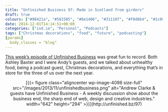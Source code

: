 ```yaml
---
title: "Unfinished Business 97: Made in Scotland from girders"
draft: true
colours: ["#98421a", "#581505", "#8e1406", "#311107", "#f0d8b4", "#1c0903", "#d5c9bf"]
date: 2014-12-01T14:14:51+00:00
categories: ["ind.ie", "Personal", "Podcasts"]
tags: ["Christmas decorations", "food", "future", "podcasting"]
[params]
  body_classes = "blog"
---
```


[This week’s episode of Unfinished Business](http://unfinished.bz/97) was great fun to record. Both Ashley Baxter and I were Andy’s guests, and we talked about unhealthy food, being a podcast guest, Christmas decorations, and everything that’s in store for the three of us over the next year.

<p style="text-align: center;">[{{< figure class="aligncenter wp-image-4098 size-full" src="/images/2013/11/unfinishedbusiness.png" alt="Andrew Clarke &amp; guests have Unfinished Business - A weekly discussion show about the business end, the sharp end of web, design and creative industries." width="642" height="294" >}}](http://unfinished.bz/97)</p>
